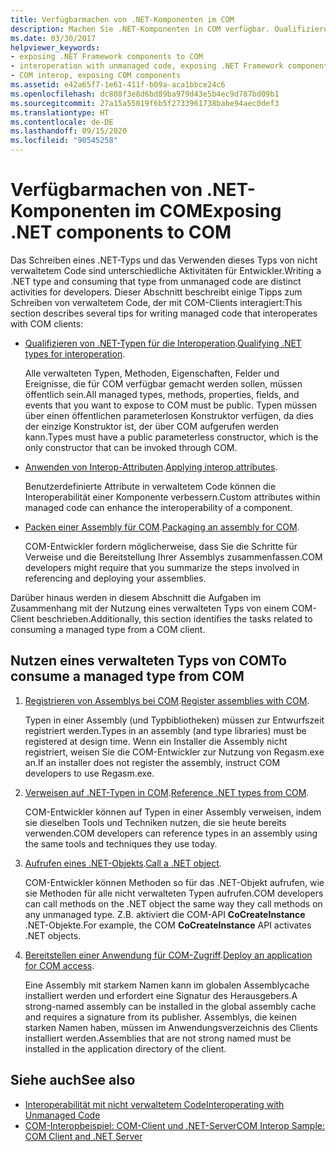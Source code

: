 ```yaml
---
title: Verfügbarmachen von .NET-Komponenten im COM
description: Machen Sie .NET-Komponenten in COM verfügbar. Qualifizieren Sie .NET-Typen für die Interoperation. Wenden Sie Interop-Attribute an. Packen Sie eine Assembly für COM. Nutzen Sie einen verwalteten Typ aus COM.
ms.date: 03/30/2017
helpviewer_keywords:
- exposing .NET Framework components to COM
- interoperation with unmanaged code, exposing .NET Framework components
- COM interop, exposing COM components
ms.assetid: e42a65f7-1e61-411f-b09a-aca1bbce24c6
ms.openlocfilehash: dc808f3e8d6bd89ba979d43e5b4ec9d787bd09b1
ms.sourcegitcommit: 27a15a55019f6b5f2733961738babe94aec0def3
ms.translationtype: HT
ms.contentlocale: de-DE
ms.lasthandoff: 09/15/2020
ms.locfileid: "90545258"
---
```

# <a name="exposing-net-components-to-com"></a><span data-ttu-id="c2ebc-107">Verfügbarmachen von .NET-Komponenten im COM</span><span class="sxs-lookup"><span data-stu-id="c2ebc-107">Exposing .NET components to COM</span></span>

<span data-ttu-id="c2ebc-108">Das Schreiben eines .NET-Typs und das Verwenden dieses Typs von nicht verwaltetem Code sind unterschiedliche Aktivitäten für Entwickler.</span><span class="sxs-lookup"><span data-stu-id="c2ebc-108">Writing a .NET type and consuming that type from unmanaged code are distinct activities for developers.</span></span> <span data-ttu-id="c2ebc-109">Dieser Abschnitt beschreibt einige Tipps zum Schreiben von verwaltetem Code, der mit COM-Clients interagiert:</span><span class="sxs-lookup"><span data-stu-id="c2ebc-109">This section describes several tips for writing managed code that interoperates with COM clients:</span></span>

- <span data-ttu-id="c2ebc-110">[Qualifizieren von .NET-Typen für die Interoperation](../../standard/native-interop/qualify-net-types-for-interoperation.md).</span><span class="sxs-lookup"><span data-stu-id="c2ebc-110">[Qualifying .NET types for interoperation](../../standard/native-interop/qualify-net-types-for-interoperation.md).</span></span>

     <span data-ttu-id="c2ebc-111">Alle verwalteten Typen, Methoden, Eigenschaften, Felder und Ereignisse, die für COM verfügbar gemacht werden sollen, müssen öffentlich sein.</span><span class="sxs-lookup"><span data-stu-id="c2ebc-111">All managed types, methods, properties, fields, and events that you want to expose to COM must be public.</span></span> <span data-ttu-id="c2ebc-112">Typen müssen über einen öffentlichen parameterlosen Konstruktor verfügen, da dies der einzige Konstruktor ist, der über COM aufgerufen werden kann.</span><span class="sxs-lookup"><span data-stu-id="c2ebc-112">Types must have a public parameterless constructor, which is the only constructor that can be invoked through COM.</span></span>

- <span data-ttu-id="c2ebc-113">[Anwenden von Interop-Attributen](../../standard/native-interop/apply-interop-attributes.md).</span><span class="sxs-lookup"><span data-stu-id="c2ebc-113">[Applying interop attributes](../../standard/native-interop/apply-interop-attributes.md).</span></span>

     <span data-ttu-id="c2ebc-114">Benutzerdefinierte Attribute in verwaltetem Code können die Interoperabilität einer Komponente verbessern.</span><span class="sxs-lookup"><span data-stu-id="c2ebc-114">Custom attributes within managed code can enhance the interoperability of a component.</span></span>

- <span data-ttu-id="c2ebc-115">[Packen einer Assembly für COM](packaging-an-assembly-for-com.md).</span><span class="sxs-lookup"><span data-stu-id="c2ebc-115">[Packaging an assembly for COM](packaging-an-assembly-for-com.md).</span></span>

     <span data-ttu-id="c2ebc-116">COM-Entwickler fordern möglicherweise, dass Sie die Schritte für Verweise und die Bereitstellung Ihrer Assemblys zusammenfassen.</span><span class="sxs-lookup"><span data-stu-id="c2ebc-116">COM developers might require that you summarize the steps involved in referencing and deploying your assemblies.</span></span>

 <span data-ttu-id="c2ebc-117">Darüber hinaus werden in diesem Abschnitt die Aufgaben im Zusammenhang mit der Nutzung eines verwalteten Typs von einem COM-Client beschrieben.</span><span class="sxs-lookup"><span data-stu-id="c2ebc-117">Additionally, this section identifies the tasks related to consuming a managed type from a COM client.</span></span>

## <a name="to-consume-a-managed-type-from-com"></a><span data-ttu-id="c2ebc-118">Nutzen eines verwalteten Typs von COM</span><span class="sxs-lookup"><span data-stu-id="c2ebc-118">To consume a managed type from COM</span></span>

1. <span data-ttu-id="c2ebc-119">[Registrieren von Assemblys bei COM](registering-assemblies-with-com.md).</span><span class="sxs-lookup"><span data-stu-id="c2ebc-119">[Register assemblies with COM](registering-assemblies-with-com.md).</span></span>

     <span data-ttu-id="c2ebc-120">Typen in einer Assembly (und Typbibliotheken) müssen zur Entwurfszeit registriert werden.</span><span class="sxs-lookup"><span data-stu-id="c2ebc-120">Types in an assembly (and type libraries) must be registered at design time.</span></span> <span data-ttu-id="c2ebc-121">Wenn ein Installer die Assembly nicht registriert, weisen Sie die COM-Entwickler zur Nutzung von Regasm.exe an.</span><span class="sxs-lookup"><span data-stu-id="c2ebc-121">If an installer does not register the assembly, instruct COM developers to use Regasm.exe.</span></span>

2. <span data-ttu-id="c2ebc-122">[Verweisen auf .NET-Typen in COM](how-to-reference-net-types-from-com.md).</span><span class="sxs-lookup"><span data-stu-id="c2ebc-122">[Reference .NET types from COM](how-to-reference-net-types-from-com.md).</span></span>

     <span data-ttu-id="c2ebc-123">COM-Entwickler können auf Typen in einer Assembly verweisen, indem sie dieselben Tools und Techniken nutzen, die sie heute bereits verwenden.</span><span class="sxs-lookup"><span data-stu-id="c2ebc-123">COM developers can reference types in an assembly using the same tools and techniques they use today.</span></span>

3. <span data-ttu-id="c2ebc-124">[Aufrufen eines .NET-Objekts](/previous-versions/dotnet/netframework-4.0/8hw8h46b(v=vs.100)).</span><span class="sxs-lookup"><span data-stu-id="c2ebc-124">[Call a .NET object](/previous-versions/dotnet/netframework-4.0/8hw8h46b(v=vs.100)).</span></span>

     <span data-ttu-id="c2ebc-125">COM-Entwickler können Methoden so für das .NET-Objekt aufrufen, wie sie Methoden für alle nicht verwalteten Typen aufrufen.</span><span class="sxs-lookup"><span data-stu-id="c2ebc-125">COM developers can call methods on the .NET object the same way they call methods on any unmanaged type.</span></span> <span data-ttu-id="c2ebc-126">Z.B. aktiviert die COM-API **CoCreateInstance** .NET-Objekte.</span><span class="sxs-lookup"><span data-stu-id="c2ebc-126">For example, the COM **CoCreateInstance** API activates .NET objects.</span></span>

4. <span data-ttu-id="c2ebc-127">[Bereitstellen einer Anwendung für COM-Zugriff](/previous-versions/dotnet/netframework-4.0/c2850st8(v=vs.100)).</span><span class="sxs-lookup"><span data-stu-id="c2ebc-127">[Deploy an application for COM access](/previous-versions/dotnet/netframework-4.0/c2850st8(v=vs.100)).</span></span>

     <span data-ttu-id="c2ebc-128">Eine Assembly mit starkem Namen kann im globalen Assemblycache installiert werden und erfordert eine Signatur des Herausgebers.</span><span class="sxs-lookup"><span data-stu-id="c2ebc-128">A strong-named assembly can be installed in the global assembly cache and requires a signature from its publisher.</span></span> <span data-ttu-id="c2ebc-129">Assemblys, die keinen starken Namen haben, müssen im Anwendungsverzeichnis des Clients installiert werden.</span><span class="sxs-lookup"><span data-stu-id="c2ebc-129">Assemblies that are not strong named must be installed in the application directory of the client.</span></span>

## <a name="see-also"></a><span data-ttu-id="c2ebc-130">Siehe auch</span><span class="sxs-lookup"><span data-stu-id="c2ebc-130">See also</span></span>

- [<span data-ttu-id="c2ebc-131">Interoperabilität mit nicht verwaltetem Code</span><span class="sxs-lookup"><span data-stu-id="c2ebc-131">Interoperating with Unmanaged Code</span></span>](index.md)
- [<span data-ttu-id="c2ebc-132">COM-Interopbeispiel: COM-Client und .NET-Server</span><span class="sxs-lookup"><span data-stu-id="c2ebc-132">COM Interop Sample: COM Client and .NET Server</span></span>](com-interop-sample-com-client-and-net-server.md)

